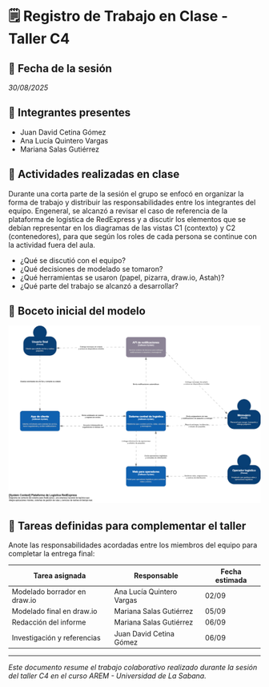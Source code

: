 # 🗒️ Registro de Trabajo en Clase - Taller C4

## 📆 Fecha de la sesión
_30/08/2025_

## 👥 Integrantes presentes
- Juan David Cetina Gómez
- Ana Lucía Quintero Vargas
- Mariana Salas Gutiérrez

## 🧠 Actividades realizadas en clase

Durante una corta parte de la sesión el grupo se enfocó en organizar la forma de trabajo y distribuir las responsabilidades entre los integrantes del equipo. Engeneral, se alcanzó a revisar el caso de referencia de la plataforma de logística de RedExpress y a discutir los elementos que se debían representar en los diagramas de las vistas C1 (contexto) y C2 (contenedores), para que según los roles de cada persona se continue con la actividad fuera del aula.

- ¿Qué se discutió con el equipo?
- ¿Qué decisiones de modelado se tomaron?
- ¿Qué herramientas se usaron (papel, pizarra, draw.io, Astah)?
- ¿Qué parte del trabajo se alcanzó a desarrollar?

## 🧩 Boceto inicial del modelo

![Vista C1 borraodr](./c1-contexto-borrador.drawio.png)

## 🔁 Tareas definidas para complementar el taller

Anote las responsabilidades acordadas entre los miembros del equipo para completar la entrega final:

| Tarea asignada | Responsable | Fecha estimada |
|----------------|-------------|----------------|
| Modelado borrador en draw.io | Ana Lucía Quintero Vargas | 02/09 |
| Modelado final en draw.io | Mariana Salas Gutiérrez | 05/09 |
| Redacción del informe     | Mariana Salas Gutiérrez | 06/09 |
| Investigación y referencias | Juan David Cetina Gómez| 06/09 |

---

_Este documento resume el trabajo colaborativo realizado durante la sesión del taller C4 en el curso AREM - Universidad de La Sabana._
